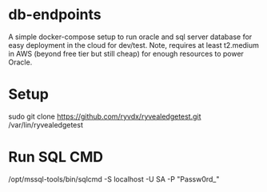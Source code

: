 # db-endpoints
A simple docker-compose setup to run oracle and sql server database for easy deployment in the cloud for dev/test.
Note, requires at least t2.medium in AWS (beyond free tier but still cheap) for enough resources to power Oracle.

# Setup
sudo git clone https://github.com/ryvdx/ryvealedgetest.git /var/lin/ryvealedgetest

# Run SQL CMD
/opt/mssql-tools/bin/sqlcmd -S localhost -U SA -P "Passw0rd_"
